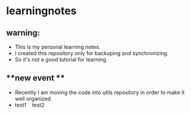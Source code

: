 # learningnotes
## **warning:**
- This is my personal learning notes.
- I created this repository only for backuping and synchronizing.
- So it's not a good tutorial for learning.

## **new event **
- Recently I am moving the code into utils repository in order to make it well organized.
- test1&nbsp;&nbsp;&nbsp;&nbsp;test2
